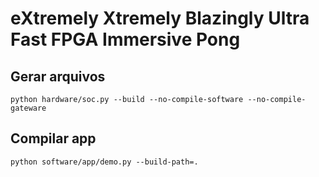 # eXtremely Xtremely Blazingly Ultra Fast FPGA Immersive Pong

## Gerar arquivos
```
python hardware/soc.py --build --no-compile-software --no-compile-gateware
```

## Compilar app
```
python software/app/demo.py --build-path=.
```